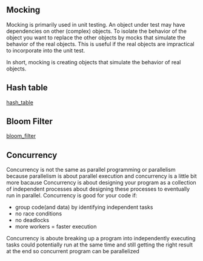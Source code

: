 ## Mocking

Mocking is primarily used in unit testing. An object under test may have dependencies on other (complex) objects. To isolate the behavior of the object you want to replace the other objects by mocks that simulate the behavior of the real objects. This is useful if the real objects are impractical to incorporate into the unit test.

In short, mocking is creating objects that simulate the behavior of real objects.

## Hash table
[hash_table](https://techdic.ir/definition/hash-table/)

## Bloom Filter
[bloom_filter](https://www.google.com/url?sa=t&rct=j&q=&esrc=s&source=web&cd=&ved=2ahUKEwixwY_2xtXtAhWB_CoKHSmPBBEQFjABegQIAhAC&url=https%3A%2F%2Fvirgool.io%2F%40hossein52hz%2F%25D9%2585%25D9%2588%25D8%25AC%25D9%2588%25D8%25AF%25DB%258C-%25D8%25B9%25D8%25AC%25DB%258C%25D8%25A8-%25D8%25A8%25D9%2587-%25D9%2586%25D8%25A7%25D9%2585-bloom-filter-%25D8%25AF%25D8%25B1-%25D8%25A8%25D8%25B1%25D9%2586%25D8%25A7%25D9%2585%25D9%2587-%25D9%2586%25D9%2588%25DB%258C%25D8%25B3%25DB%258C-iajb0fn0ata1&usg=AOvVaw0MkjC8a-1xjltLG9bf26pp)

## Concurrency
Concurrency is not the same as parallel programming or parallelism because parallelism is about parallel execution and concurrency is a little bit more bacause Concurrency is about designing your program as a collection of independent processes about designing these processes to eventually run in parallel.
Concurrency is good for your code  if:
* group code(and data) by identifying independent tasks
* no race conditions
* no deadlocks
* more workers = faster execution

Concurrency is aboute breaking up  a program into independently executing tasks could potentially run at the same time and still getting the right result at the end so concurrent program can be parallelized 
